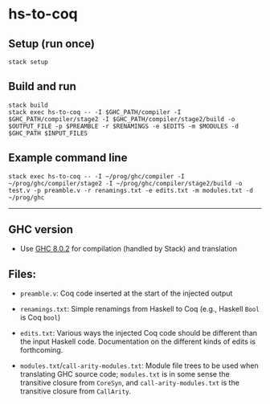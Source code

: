 # hs-to-coq

## Setup (run once)

```
stack setup
```

## Build and run

```
stack build
stack exec hs-to-coq -- -I $GHC_PATH/compiler -I $GHC_PATH/compiler/stage2 -I $GHC_PATH/compiler/stage2/build -o $OUTPUT_FILE -p $PREAMBLE -r $RENAMINGS -e $EDITS -m $MODULES -d $GHC_PATH $INPUT_FILES
```

## Example command line

```
stack exec hs-to-coq -- -I ~/prog/ghc/compiler -I ~/prog/ghc/compiler/stage2 -I ~/prog/ghc/compiler/stage2/build -o test.v -p preamble.v -r renamings.txt -e edits.txt -m modules.txt -d ~/prog/ghc
```

-----

## GHC version

* Use [GHC 8.0.2](https://www.haskell.org/ghc/download_ghc_8_0_2.html) for
  compilation (handled by Stack) and translation

## Files:

* `preamble.v`: Coq code inserted at the start of the injected output

* `renamings.txt`: Simple renamings from Haskell to Coq (e.g., Haskell `Bool` is
  Coq `bool`)

* `edits.txt`: Various ways the injected Coq code should be different than the
  input Haskell code.  Documentation on the different kinds of edits is
  forthcoming.

* `modules.txt`/`call-arity-modules.txt`: Module file trees to be used when
  translating GHC source code; `modules.txt` is in some sense the transitive
  closure from `CoreSyn`, and `call-arity-modules.txt` is the transitive closure
  from `CallArity`.
